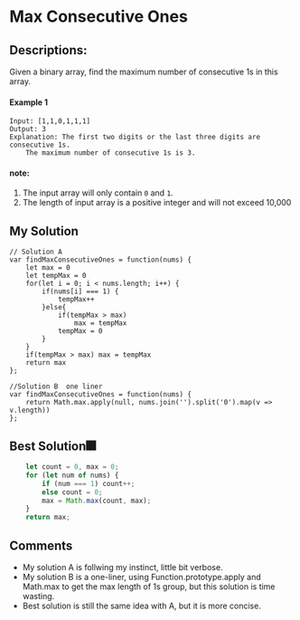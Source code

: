 # Max Consecutive Ones

## Descriptions: 
Given a binary array, find the maximum number of consecutive 1s in this array.

#### Example 1
```
Input: [1,1,0,1,1,1]
Output: 3
Explanation: The first two digits or the last three digits are consecutive 1s.
    The maximum number of consecutive 1s is 3.
```

#### note:
1. The input array will only contain `0` and `1`.
2. The length of input array is a positive integer and will not exceed 10,000

## My Solution
```
// Solution A
var findMaxConsecutiveOnes = function(nums) {
    let max = 0
    let tempMax = 0
    for(let i = 0; i < nums.length; i++) {
        if(nums[i] === 1) {
            tempMax++
        }else{
            if(tempMax > max)
                max = tempMax
            tempMax = 0
        }
    }
    if(tempMax > max) max = tempMax
    return max
};

//Solution B  one liner
var findMaxConsecutiveOnes = function(nums) {
    return Math.max.apply(null, nums.join('').split('0').map(v => v.length))
};
```

## Best Solution🎆
```javascript
    let count = 0, max = 0;
    for (let num of nums) {
        if (num === 1) count++;
        else count = 0;
        max = Math.max(count, max);
    }
    return max;
```

## Comments
- My solution A is follwing my instinct, little bit verbose.
- My solution B is a one-liner, using Function.prototype.apply and Math.max to get the max length of 1s group, but this solution is time wasting.
- Best solution is still the same idea with A, but it is more concise.





